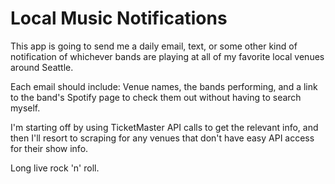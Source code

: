 <h1>Local Music Notifications</h1>

This app is going to send me a daily email, text, or some other
kind of notification of whichever bands are playing at 
all of my favorite local venues around Seattle.


Each email should include:  Venue names, the bands performing, and a link to the band's Spotify page to check them out without 
having to search myself.

I'm starting off by using TicketMaster API calls 
to get the relevant info, and then I'll resort to scraping for any venues
that don't have easy API access for their show info.

Long live rock 'n' roll.

